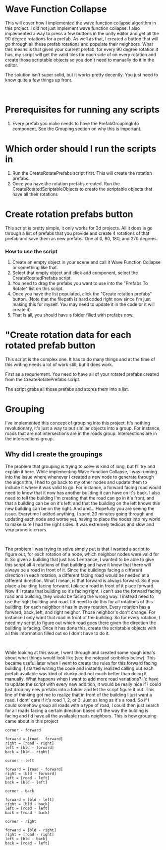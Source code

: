<h1>Wave Function Collapse</h1>

This will cover how I implemented the wave function collapse algorithm in this project.  I did not just implement wave function collapse.  I also implemented a way to press a few buttons in the unity editor and get all the 90 degree rotations for a prefab.  As well as that, I created a button that will go through all these prefab rotations and populate their neighbors.  What this means is that given your current prefab, for every 90 degree rotation it has, my script will get the valid tiles for each side of on every rotation and create those scriptable objects so you don't need to manually do it in the editor.

The solution isn't super solid, but it works pretty decently.  You just need to know quite a few things up front.

<br />

<h1>Prerequisites for running any scripts</h1>

1.  Every prefab you make needs to have the PrefabGroupingInfo component.  See the Grouping section on why this is important.

<h1>Which order should I run the scripts in</h1>

1.  Run the CreateRotatePrefabs script first.   This will create the rotation prefabs.
1.  Once you have the rotation prefabs created.  Run the CreateRotatedScriptableObjects to create the scriptable objects that have all their rotations

<h1>Create rotation prefabs button</h1>
This script is pretty simple, it only works for 3d projects.  All it does is go through a list of prefabs that you provide and create 4 rotations of that prefab and save them as new prefabs.  One at 0, 90, 180, and 270 degrees.

<h3>How to use the script</h3>

1.  Create an empty object in your scene and call it Wave Function Collapse or something like that.
1.  Select that empty object and click add component, select the CreateRotatedPrefabs script.
1.  You need to drag the prefabs you want to use into the "Prefabs To Rotate" list on this script.
1.  Once you have the list populated, click the "Create rotation prefabs" button.  (Note that the filepath is hard coded right now since I'm just making this for myself.  You may need to update it in the code or it will create it)
1.  That is all, you should have a folder filled with prefabs now.


<h1>"Create rotation data for each rotated prefab button</h1>

This script is the complex one.  It has to do many things and at the time of this writing needs a lot of work still, but it does work.

First as a requriement.  You need to have all of your rotated prefabs created from the CreateRotatePrefabs script.

The script grabs all those prefabs and stores them into a list.


<h1>Grouping</h1>

I've implemented this concept of grouping into this project.  It's nothing revolutionary, it's just a way to put similar objects into a group.  For instance, roads that are not intersections are in the roads group.  Intersections are in the intersections group.

<h2>Why did I create the groupings</h2>

The problem that grouping is trying to solve is kind of long, but I'll try and explain it here.  While implementing Wave Function Collapse, I was running into the issue where whenever I created a new node to generate through the algorithm, I had to go back to my other nodes and update them to include it where it was valid to go.  For instance, a forward facing road would need to know that it now has another building it can have on it's back.  I also need to tell the building I'm creating that the road can go in it's front, and that a building can be on it's left, and that the building on the left knows this new building can be on the right.  And and... Hopefully you are seeing the issue.  Everytime I added anything, I spent 20 minutes going through and updating each node and worse yet, having to place the nodes into my world to make sure I had the right sides.  It was extremely tedious and slow and very prone to errors.

<br />

The problem I was trying to solve simply put is that I wanted a script to figure out, for each rotation of a node, which neighbor nodes were valid for it.  So given a building that just has 1 entrance, I wanted to be able to give this script all 4 rotations of that building and have it know that there will always be a road in front of it.  Since the buildings facing a different direction in each rotation, a different facing road would be needed at a different direction.  What I mean, is that forward is always forward.  So if you place a building facing forward, I place a road in front of it place forward.  Now if I rotate that building so it's facing right, i can't use the forward facing road and building, they would be facing the wrong way.  I instead need to use the right building and road.  I'd need to do this for all rotations of this building, for each neighbor it has in every rotation.  Every rotation has a forward, back, left, and right neighor.  Those neighbor's don't change.  For instance I only want that road in front of the building.  So for every rotation, I need my script to figure out which road goes there given the direction the building is facing.  Once it has done this, create the scriptable objects with all this information filled out so I don't have to do it.

<br />

While looking at this issue, I went through and created some rough idea's about what things would look like (see the notepad scribbles below).  This became useful later when I went to create the rules for this forward facing building.  I started writing the code and instantly realized calling out each prefab available was kind of clunky and not much better than doing it manually.  What happens when I want to add more road variations?  I'd have to update the script with every new addition, it would be really nice if I could just drop my new prefabs into a folder and let the script figure it out.  This line of thinking got me to realize that in front of the building I just want a road.  I dont' care if it's road 1, 2, or 3.  Just as long as it's a road.  So if I could somehow group all roads with a type of road, I could then just search for all roads facing a certain direction based off the way the bulding is facing and I'd have all the available roads neighbors.  This is how grouping came about in this project

```
corner - forward

forward = [road - forward]
right = [road - right]
left = [bld - forward]
back = [bld - right]

corner - left

forward = [road - forward]
right = [bld - forward]
left = [road - left]
back = [bld - left]

corner - back

forward = [bld - left]
right = [bld - back]
left = [road - left]
back = [road - back]

corner - right

forward = [bld - right]
right = [road - right]
left = [bld - back]
back = [road - left]
```
